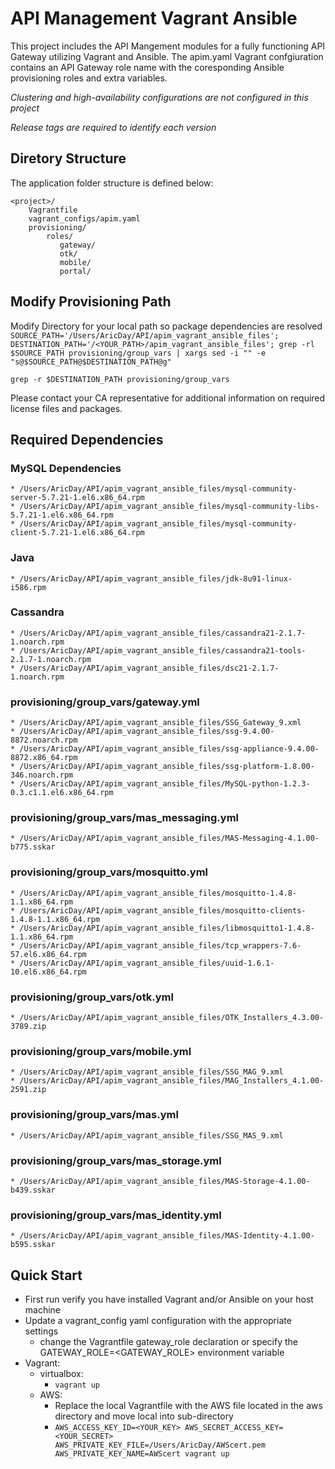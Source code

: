 API Management Vagrant Ansible
================================

This project includes the API Mangement modules for a fully functioning API Gateway utilizing Vagrant and Ansible. The apim.yaml Vagrant confgiuration contains an API Gateway role name with the coresponding Ansible provisioning roles and extra variables.

*Clustering and high-availability configurations are not configured in this project*

*Release tags are required to identify each version*

Diretory Structure
-------------------------

The application folder structure is defined below:

    <project>/
        Vagrantfile
        vagrant_configs/apim.yaml
        provisioning/
            roles/
               gateway/
               otk/
               mobile/
               portal/

Modify Provisioning Path
-------------------------
Modify Directory for your local path so package dependencies are resolved
  `SOURCE_PATH='/Users/AricDay/API/apim_vagrant_ansible_files'; DESTINATION_PATH='/<YOUR_PATH>/apim_vagrant_ansible_files'; grep -rl $SOURCE_PATH provisioning/group_vars | xargs sed -i "" -e "s@$SOURCE_PATH@$DESTINATION_PATH@g"`
  
  `grep -r $DESTINATION_PATH provisioning/group_vars`

Please contact your CA representative for additional information on required license files and packages.

Required Dependencies
-------------------------

### MySQL Dependencies
    * /Users/AricDay/API/apim_vagrant_ansible_files/mysql-community-server-5.7.21-1.el6.x86_64.rpm
    * /Users/AricDay/API/apim_vagrant_ansible_files/mysql-community-libs-5.7.21-1.el6.x86_64.rpm
    * /Users/AricDay/API/apim_vagrant_ansible_files/mysql-community-client-5.7.21-1.el6.x86_64.rpm

### Java 
    * /Users/AricDay/API/apim_vagrant_ansible_files/jdk-8u91-linux-i586.rpm

### Cassandra
    * /Users/AricDay/API/apim_vagrant_ansible_files/cassandra21-2.1.7-1.noarch.rpm
    * /Users/AricDay/API/apim_vagrant_ansible_files/cassandra21-tools-2.1.7-1.noarch.rpm
    * /Users/AricDay/API/apim_vagrant_ansible_files/dsc21-2.1.7-1.noarch.rpm
    
### provisioning/group_vars/gateway.yml
    * /Users/AricDay/API/apim_vagrant_ansible_files/SSG_Gateway_9.xml
    * /Users/AricDay/API/apim_vagrant_ansible_files/ssg-9.4.00-8872.noarch.rpm
    * /Users/AricDay/API/apim_vagrant_ansible_files/ssg-appliance-9.4.00-8872.x86_64.rpm
    * /Users/AricDay/API/apim_vagrant_ansible_files/ssg-platform-1.8.00-346.noarch.rpm
    * /Users/AricDay/API/apim_vagrant_ansible_files/MySQL-python-1.2.3-0.3.c1.1.el6.x86_64.rpm

### provisioning/group_vars/mas_messaging.yml
    * /Users/AricDay/API/apim_vagrant_ansible_files/MAS-Messaging-4.1.00-b775.sskar

### provisioning/group_vars/mosquitto.yml
    * /Users/AricDay/API/apim_vagrant_ansible_files/mosquitto-1.4.8-1.1.x86_64.rpm
    * /Users/AricDay/API/apim_vagrant_ansible_files/mosquitto-clients-1.4.8-1.1.x86_64.rpm
    * /Users/AricDay/API/apim_vagrant_ansible_files/libmosquitto1-1.4.8-1.1.x86_64.rpm
    * /Users/AricDay/API/apim_vagrant_ansible_files/tcp_wrappers-7.6-57.el6.x86_64.rpm
    * /Users/AricDay/API/apim_vagrant_ansible_files/uuid-1.6.1-10.el6.x86_64.rpm

### provisioning/group_vars/otk.yml
    * /Users/AricDay/API/apim_vagrant_ansible_files/OTK_Installers_4.3.00-3789.zip

### provisioning/group_vars/mobile.yml
    * /Users/AricDay/API/apim_vagrant_ansible_files/SSG_MAG_9.xml
    * /Users/AricDay/API/apim_vagrant_ansible_files/MAG_Installers_4.1.00-2591.zip

### provisioning/group_vars/mas.yml
    * /Users/AricDay/API/apim_vagrant_ansible_files/SSG_MAS_9.xml

### provisioning/group_vars/mas_storage.yml
    * /Users/AricDay/API/apim_vagrant_ansible_files/MAS-Storage-4.1.00-b439.sskar

### provisioning/group_vars/mas_identity.yml
    * /Users/AricDay/API/apim_vagrant_ansible_files/MAS-Identity-4.1.00-b595.sskar


Quick Start
-------------------------

* First run verify you have installed Vagrant and/or Ansible on your host machine
* Update a vagrant_config yaml configuration with the appropriate settings
    * change the Vagrantfile gateway_role declaration or specify the GATEWAY_ROLE=<GATEWAY_ROLE> environment variable
* Vagrant:
    * virtualbox:
        * `vagrant up`
    * AWS:
        * Replace the local Vagrantfile with the AWS file located in the aws directory and move local into sub-directory
        * `AWS_ACCESS_KEY_ID=<YOUR_KEY> AWS_SECRET_ACCESS_KEY=<YOUR_SECRET> AWS_PRIVATE_KEY_FILE=/Users/AricDay/AWScert.pem AWS_PRIVATE_KEY_NAME=AWScert vagrant up`

